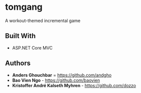 # tomgang

A workout-themed incremental game

## Built With

* ASP.NET Core MVC

## Authors

* **Anders Ghouchbar** = https://github.com/andgho
* **Bao Vien Ngo** - https://github.com/baovien
* **Kristoffer André Kalseth Myhren** - https://github.com/dozzo
